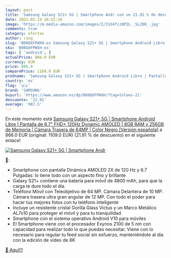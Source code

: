 ```yaml
---
layout: post
title: 'Samsung Galaxy S21+ 5G | Smartphone Andr con un 21.91 % de descuento'
date: 2021-02-19 16:51:26
image: 'https://m.media-amazon.com/images/I/31X4fcz8P2L._SL200_.jpg'
comments: true
category: ofertas
author: ring
slug: 'B08QXFPWXH-es Samsung Galaxy S21+ 5G | Smartphone Android Libre |...'
sku: 'B08QXFPWXH-es'
tags: [ 'android', ]
actualPrice: 866.0 EUR
currency: EUR
price: 866.0
comparePrice: 1109.0 EUR
prodname: 'Samsung Galaxy S21+ 5G | Smartphone Android Libre | Pantalla de 6.7" FHD+ 120Hz Dynamic AMOLED | 8GB RAM y 256GB de Memoria | Cámara Trasera de 64MP | Color Negro [Versión española]'
country: 'es'
flag: '🇪🇸'
brand: 'SAMSUNG'
buyurl: 'https://www.amazon.es/dp/B08QXFPWXH/?tag=tolees-21'
descuento: '21.91'
average: '987.5'
---
```


En este momento está [Samsung Galaxy S21+ 5G | Smartphone Android Libre | Pantalla de 6.7" FHD+ 120Hz Dynamic AMOLED | 8GB RAM y 256GB de Memoria | Cámara Trasera de 64MP | Color Negro [Versión española]](https://www.amazon.es/dp/B08QXFPWXH/?tag=tolees-21) a 866.0 EUR (original: 1109.0 EUR) (21.91 %  de descuento) en el siguiente enlace!

[![Samsung Galaxy S21+ 5G | Smartphone Andr](https://m.media-amazon.com/images/I/31X4fcz8P2L._SL200_.jpg)](https://www.amazon.es/dp/B08QXFPWXH/?tag=tolees-21)

🔎:

- Smartphone con pantalla Dinámica AMOLED 2X de 120 Hz y 6.7 Pulgadas: lo tiene todo con un aspecto fino y brillante
- Galaxy S21+ contiene una batería para móvil de 4800 mAh, para que la carga te dure todo el día.
- Teléfono Móvil con Teleobjetivo de 64 MP. Cámara Delantera de 10 MP. Cámara trasera ultra gran angular de 12 MP. Con todo el poder para hacer tus mejores fotos con tu teléfono inteligente
- Incluye un resistente cristal Gorilla Glass Victus y un Marco Metálico AL7s10 para proteger el móvil y para tu tranquilidad
- Smartphone con el sistema operativo Android V10 para móviles
- El Smartphone viene con el procesador Exynos 2100 de 5 nm con capacidad para realizar todo lo que puedas necesitar. Viene con lo necesario para regular tu feed social sin esfuerzo, manteniéndote al día con la edición de vídeo de 8K

[🛒 Aquí!!!](https://www.amazon.es/dp/B08QXFPWXH/?tag=tolees-21)
